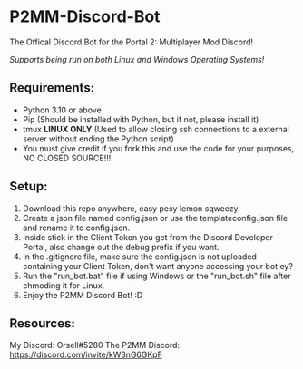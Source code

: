 # P2MM-Discord-Bot
The Offical Discord Bot for the Portal 2: Multiplayer Mod Discord!

*Supports being run on both Linux and Windows Operating Systems!*

## Requirements:
- Python 3.10 or above
- Pip (Should be installed with Python, but if not, please install it)
- tmux **LINUX ONLY** (Used to allow closing ssh connections to a external server without ending the Python script)
- You must give credit if you fork this and use the code for your purposes, NO CLOSED SOURCE!!!

## Setup:
1. Download this repo anywhere, easy pesy lemon sqweezy.
2. Create a json file named config.json or use the templateconfig.json file and rename it to config.json.
3. Inside stick in the Client Token you get from the Discord Developer Portal, also change out the debug prefix if you want.
4. In the .gitignore file, make sure the config.json is not uploaded containing your Client Token, don't want anyone accessing your bot ey?
5. Run the "run_bot.bat" file if using Windows or the "run_bot.sh" file after chmoding it for Linux.
6. Enjoy the P2MM Discord Bot! :D

## Resources:
My Discord: Orsell#5280
The P2MM Discord: https://discord.com/invite/kW3nG6GKpF